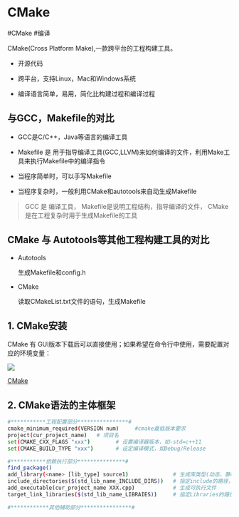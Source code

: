 
# CMake 
#CMake
#编译

CMake(Cross Platform Make),一款跨平台的工程构建工具。

- 开源代码

- 跨平台，支持Linux，Mac和Windows系统

- 编译语言简单，易用，简化比构建过程和编译过程

## 与GCC，Makefile的对比

- GCC是C/C++，Java等语言的编译工具

- Makefile 是 用于指导编译工具(GCC,LLVM)来如何编译的文件，利用Make工具来执行Makefile中的编译指令

- 当程序简单时，可以手写Makefile

- 当程序复杂时，一般利用CMake和autotools来自动生成Makefile

> GCC 是 编译工具， Makefile是说明工程结构，指导编译的文件， CMake是在工程复杂时用于生成Makefile的工具

## CMake 与 Autotools等其他工程构建工具的对比

- Autotools
    
    生成Makefile和config.h 

- CMake 

    读取CMakeList.txt文件的语句，生成Makefile


## 1. CMake安装

CMake 有 GUI版本下载后可以直接使用；如果希望在命令行中使用，需要配置对应的环境变量：

![](https://pic.existorlive.cn/%E6%88%AA%E5%B1%8F2020-11-08%20%E4%B8%8B%E5%8D%886.19.50.png)


[CMake](https://cmake.org/download/) 

## 2. CMake语法的主体框架

```sh
#***********工程配置部分****************#
cmake_minimum_required(VERSION num)     #cmake最低版本要求
project(cur_project_name)   # 项目名
set(CMAKE_CXX_FLAGS "xxx")        # 设置编译器版本，如-std=c++11
set(CMAKE_BUILD_TYPE "xxx")       # 设定编译模式，如Debug/Release

#***********依赖执行部分***************#
find_package()
add_library(<name> [lib_type] source1)              # 生成库类型(动态，静态)
include_directories($(std_lib_name_INCLUDE_DIRS))   # 指定include的路径，放在add_executable之前
add_executable(cur_project_name XXX.cpp)            # 生成可执行文件
target_link_libraries($(std_lib_name_LIBRAIES))     # 指定Libraries的路径，放在add_executable之后

#************其他辅助部分****************#


```
